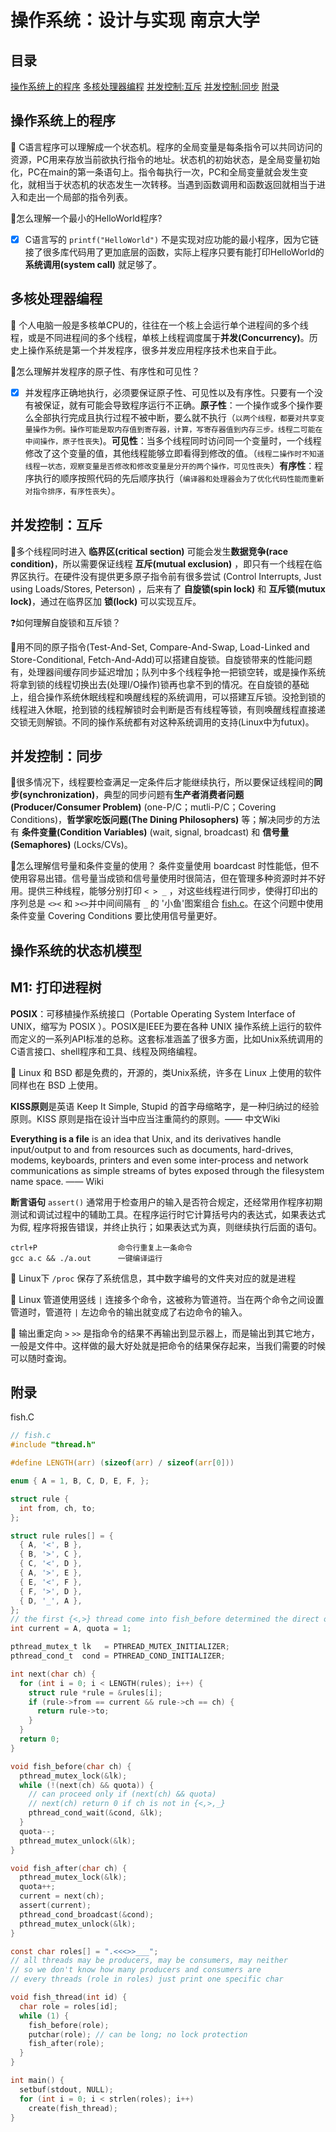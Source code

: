 # 操作系统：设计与实现 南京大学

## 目录

[操作系统上的程序](#操作系统上的程序)
[多核处理器编程](#多核处理器编程)
[并发控制:互斥](#并发控制互斥)
[并发控制:同步](#并发控制同步)
[附录](#附录)

## 操作系统上的程序


:thinking: C语言程序可以理解成一个状态机。程序的全局变量是每条指令可以共同访问的资源，PC用来存放当前欲执行指令的地址。状态机的初始状态，是全局变量初始化，PC在main的第一条语句上。指令每执行一次，PC和全局变量就会发生变化，就相当于状态机的状态发生一次转移。当遇到函数调用和函数返回就相当于进入和走出一个局部的指令列表。

:memo:怎么理解一个最小的HelloWorld程序?

- [x] C语言写的 `printf("HelloWorld")` 不是实现对应功能的最小程序，因为它链接了很多库代码用了更加底层的函数，实际上程序只要有能打印HelloWorld的 **系统调用(system call)** 就足够了。



## 多核处理器编程

:thinking: 个人电脑一般是多核单CPU的，往往在一个核上会运行单个进程间的多个线程，或是不同进程间的多个线程，单核上线程调度属于**并发(Concurrency)**。历史上操作系统是第一个并发程序，很多并发应用程序技术也来自于此。

:memo:怎么理解并发程序的原子性、有序性和可见性？

- [x] 并发程序正确地执行，必须要保证原子性、可见性以及有序性。只要有一个没有被保证，就有可能会导致程序运行不正确。**原子性**：一个操作或多个操作要么全部执行完成且执行过程不被中断，要么就不执行（`以两个线程，都要对共享变量操作为例。操作可能是取内存值到寄存器，计算，写寄存器值到内存三步。线程二可能在中间操作，原子性丧失`)。**可见性**：当多个线程同时访问同一个变量时，一个线程修改了这个变量的值，其他线程能够立即看得到修改的值。（`线程二操作时不知道线程一状态，观察变量是否修改和修改变量是分开的两个操作，可见性丧失`）**有序性**：程序执行的顺序按照代码的先后顺序执行（`编译器和处理器会为了优化代码性能而重新对指令排序，有序性丧失`）。

## 并发控制：互斥

:thinking:多个线程同时进入 **临界区(critical section)** 可能会发生**数据竞争(race condition)**，所以需要保证线程 **互斥(mutual exclusion)** ，即只有一个线程在临界区执行。在硬件没有提供更多原子指令前有很多尝试 (Control Interrupts, Just using Loads/Stores, Peterson) ，后来有了 **自旋锁(spin lock)** 和 **互斥锁(mutux lock)**，通过在临界区加 **锁(lock)** 可以实现互斥。

:question:如何理解自旋锁和互斥锁？

:memo:用不同的原子指令(Test-And-Set, Compare-And-Swap, Load-Linked and Store-Conditional, Fetch-And-Add)可以搭建自旋锁。自旋锁带来的性能问题有，处理器间缓存同步延迟增加；队列中多个线程争抢一把锁空转，或是操作系统将拿到锁的线程切换出去(处理I/O操作)锁再也拿不到的情况。在自旋锁的基础上，组合操作系统休眠线程和唤醒线程的系统调用，可以搭建互斥锁。没抢到锁的线程进入休眠，抢到锁的线程解锁时会判断是否有线程等锁，有则唤醒线程直接递交锁无则解锁。不同的操作系统都有对这种系统调用的支持(Linux中为futux)。

## 并发控制：同步

:thinking:很多情况下，线程要检查满足一定条件后才能继续执行，所以要保证线程间的**同步(synchronization)**，典型的同步问题有**生产者消费者问题(Producer/Consumer Problem)** (one-P/C；mutli-P/C；Covering Conditions)，**哲学家吃饭问题(The Dining Philosophers)** 等；解决同步的方法有 **条件变量(Condition Variables)** (wait, signal, broadcast) 和 **信号量(Semaphores)** (Locks/CVs)。

:memo:怎么理解信号量和条件变量的使用？
条件变量使用 boardcast 时性能低，但不使用容易出错。信号量当成锁和信号量使用时很简洁，但在管理多种资源时并不好用。提供三种线程，能够分别打印 `< > _` ，对这些线程进行同步，使得打印出的序列总是 `<><` 和 `><>`并中间间隔有 `_` 的 '小鱼'图案组合 [fish.c](#fish)。在这个问题中使用条件变量 Covering Conditions 要比使用信号量更好。

## 操作系统的状态机模型

## M1: 打印进程树

**POSIX**：可移植操作系统接口（Portable Operating System Interface of UNIX，缩写为 POSIX ）。POSIX是IEEE为要在各种 UNIX 操作系统上运行的软件而定义的一系列API标准的总称。这套标准涵盖了很多方面，比如Unix系统调用的C语言接口、shell程序和工具、线程及网络编程。

:memo: Linux 和 BSD 都是免费的，开源的，类Unix系统，许多在 Linux 上使用的软件同样也在 BSD 上使用。

**KISS原则**是英语 Keep It Simple, Stupid 的首字母缩略字，是一种归纳过的经验原则。KISS 原则是指在设计当中应当注重简约的原则。—— 中文Wiki

**Everything is a file** is an idea that Unix, and its derivatives handle input/output to and from resources such as documents, hard-drives, modems, keyboards, printers and even some inter-process and network communications as simple streams of bytes exposed through the filesystem name space. —— Wiki

**断言语句** `assert()` 通常用于检查用户的输入是否符合规定，还经常用作程序初期测试和调试过程中的辅助工具。在程序运行时它计算括号内的表达式，如果表达式为假, 程序将报告错误，并终止执行；如果表达式为真，则继续执行后面的语句。

```
ctrl+P                  命令行重复上一条命令
gcc a.c && ./a.out      一键编译运行
```
:memo: Linux下 `/proc` 保存了系统信息，其中数字编号的文件夹对应的就是进程  

:memo: Linux 管道使用竖线 `|` 连接多个命令，这被称为管道符。当在两个命令之间设置管道时，管道符 `|` 左边命令的输出就变成了右边命令的输入。

:memo: 输出重定向 `>` `>>` 是指命令的结果不再输出到显示器上，而是输出到其它地方，一般是文件中。这样做的最大好处就是把命令的结果保存起来，当我们需要的时候可以随时查询。

## 附录

<a id=fish>fish.C</a>

``` C
// fish.c
#include "thread.h"

#define LENGTH(arr) (sizeof(arr) / sizeof(arr[0]))

enum { A = 1, B, C, D, E, F, };

struct rule {
  int from, ch, to;
};

struct rule rules[] = {
  { A, '<', B },
  { B, '>', C },
  { C, '<', D },
  { A, '>', E },
  { E, '<', F },
  { F, '>', D },
  { D, '_', A },
};
// the first {<,>} thread come into fish_before determined the direct of fish
int current = A, quota = 1;

pthread_mutex_t lk   = PTHREAD_MUTEX_INITIALIZER;
pthread_cond_t  cond = PTHREAD_COND_INITIALIZER;

int next(char ch) {
  for (int i = 0; i < LENGTH(rules); i++) {
    struct rule *rule = &rules[i];
    if (rule->from == current && rule->ch == ch) {
      return rule->to;
    }
  }
  return 0;
}

void fish_before(char ch) {
  pthread_mutex_lock(&lk);
  while (!(next(ch) && quota)) {
    // can proceed only if (next(ch) && quota)
    // next(ch) return 0 if ch is not in {<,>,_}
    pthread_cond_wait(&cond, &lk);
  }
  quota--;
  pthread_mutex_unlock(&lk);
}

void fish_after(char ch) {
  pthread_mutex_lock(&lk);
  quota++;
  current = next(ch);
  assert(current);
  pthread_cond_broadcast(&cond);
  pthread_mutex_unlock(&lk);
}

const char roles[] = ".<<<>>___";
// all threads may be producers, may be consumers, may neither
// so we don't know how many producers and consumers are
// every threads (role in roles) just print one specific char

void fish_thread(int id) {
  char role = roles[id];
  while (1) {
    fish_before(role);
    putchar(role); // can be long; no lock protection
    fish_after(role);
  }
}

int main() {
  setbuf(stdout, NULL);
  for (int i = 0; i < strlen(roles); i++)
    create(fish_thread);
}

```